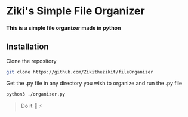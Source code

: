# Ziki's Simple File Organizer


#### This is a simple file organizer made in python

## Installation
Clone the repository
```sh
git clone https://github.com/Zikithezikit/fileOrganizer
```
Get the .py file in any directory you wish to organize and run the .py file 
```sh
python3 ./organizer.py
```
>  Do it  👴 ⚡ 

